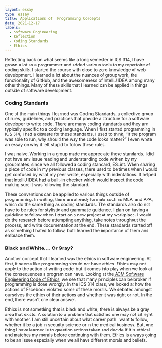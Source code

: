 ```yaml
---
layout: essay
type: essay
title: Applications of  Programming Concepts
date: 2021-12-17
labels:
  - Software Engineering
  - Reflection
  - Coding Standards
  - Ethics
---
```

Reflecting back on what seems like a long semester in ICS 314, I have grown a lot as a programmer and added various tools to my repertoire of coding skills. I started the course with close to zero knowledge of web development. I learned a lot about the nuances of group work, the functionality of GitHub, and the awesomeness of IntelliJ IDEA among many other things. Many of these skills that I learned can be applied in things outside of software development. 

### Coding Standards

One of the main things I learned was Coding Standards, a collective group of rules, guidelines, and practices that provide a structure for a software developer to write code. There are many coding standards and they are typically specific to a coding language. When I first started programming in ICS 314, I had a distaste for these standards. I used to think, “if the program was able to run, why should the way the code looks matter?” I even wrote an essay on why it felt stupid to follow these rules. 

I was naive. Working in a group made me appreciate these standards. I did not have any issue reading and understanding code written by my groupmates, since we all followed a coding standard, ESLint. When sharing a piece of code in my previous classes, there used to be times when I would get confused by what my peer wrote, especially with indentations. It helped that IntelliJ IDEA had a built-in checker which would inspect the code making sure it was following the standard. 

These conventions can be applied to various things outside of programming. In writing, there are already formats such as MLA, and APA, which do the same thing as coding standards. The standards also do not have to be rules for stylistic and grammatic guidance. I plan on having a guideline to follow when I start on a new project at my workplace. I would do the research before attempting anything, take notes throughout the process, and write documentation at the end. These standards started off as something I hated to follow, but I learned the importance of them and embrace them. 

### Black and White…. Or Gray?

Another concept that I learned was the ethics in software engineering. At first, it seems like programming should not have ethics. Ethics may not apply to the action of writing code, but it comes into play when we look at the consequences a program can have. Looking at the<a href = "https://ethics.acm.org/code-of-ethics/software-engineering-code/"> ACM Software Engineering Code of Ethics</a>, we see that many principles can be broken if programming is done wrongly. In the ICS 314 class, we looked at how the actions of Facebook violated some of these morals. We debated amongst ourselves the ethics of their actions and whether it was right or not. In the end, there wasn’t one clear answer. 

Ethics is not something that is black and white, there is always be a gray area that exists. A solution to a problem that satisfies one may not sit right with another. I am still uncertain about what career path I want to follow, whether it be a job in security science or in the medical business. But, one thing I have learned is to question actions taken and decide if it is ethical and matches my morals before continuing with them. Ethics is always going to be an issue especially when we all have different morals and beliefs.

